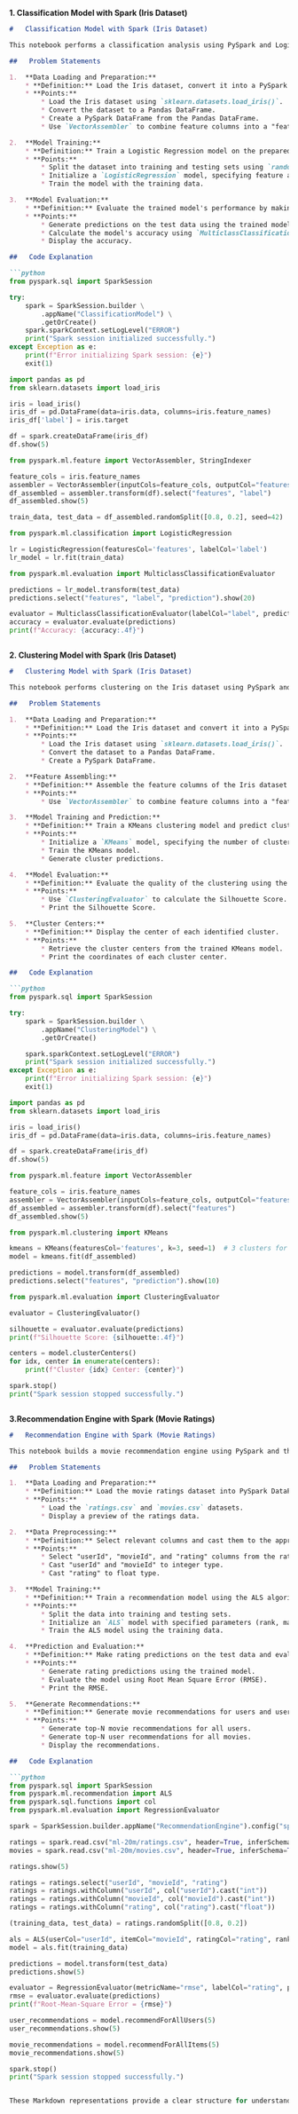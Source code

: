 

**1. Classification Model with Spark (Iris Dataset)**

```markdown
#   Classification Model with Spark (Iris Dataset)

This notebook performs a classification analysis using PySpark and Logistic Regression on the Iris dataset.

##   Problem Statements

1.  **Data Loading and Preparation:**
    * **Definition:** Load the Iris dataset, convert it into a PySpark DataFrame, and prepare it for machine learning by assembling features into a single vector column.
    * **Points:**
        * Load the Iris dataset using `sklearn.datasets.load_iris()`.
        * Convert the dataset to a Pandas DataFrame.
        * Create a PySpark DataFrame from the Pandas DataFrame.
        * Use `VectorAssembler` to combine feature columns into a "features" column.

2.  **Model Training:**
    * **Definition:** Train a Logistic Regression model on the prepared Iris dataset by splitting the data into training and testing sets and fitting the model.
    * **Points:**
        * Split the dataset into training and testing sets using `randomSplit()`.
        * Initialize a `LogisticRegression` model, specifying feature and label columns.
        * Train the model with the training data.

3.  **Model Evaluation:**
    * **Definition:** Evaluate the trained model's performance by making predictions on the test set and calculating the accuracy.
    * **Points:**
        * Generate predictions on the test data using the trained model.
        * Calculate the model's accuracy using `MulticlassClassificationEvaluator`.
        * Display the accuracy.

##   Code Explanation

```python
from pyspark.sql import SparkSession

try:
    spark = SparkSession.builder \
        .appName("ClassificationModel") \
        .getOrCreate()
    spark.sparkContext.setLogLevel("ERROR")
    print("Spark session initialized successfully.")
except Exception as e:
    print(f"Error initializing Spark session: {e}")
    exit(1)

import pandas as pd
from sklearn.datasets import load_iris

iris = load_iris()
iris_df = pd.DataFrame(data=iris.data, columns=iris.feature_names)
iris_df['label'] = iris.target

df = spark.createDataFrame(iris_df)
df.show(5)

from pyspark.ml.feature import VectorAssembler, StringIndexer

feature_cols = iris.feature_names
assembler = VectorAssembler(inputCols=feature_cols, outputCol="features")
df_assembled = assembler.transform(df).select("features", "label")
df_assembled.show(5)

train_data, test_data = df_assembled.randomSplit([0.8, 0.2], seed=42)

from pyspark.ml.classification import LogisticRegression

lr = LogisticRegression(featuresCol='features', labelCol='label')
lr_model = lr.fit(train_data)

from pyspark.ml.evaluation import MulticlassClassificationEvaluator

predictions = lr_model.transform(test_data)
predictions.select("features", "label", "prediction").show(20)

evaluator = MulticlassClassificationEvaluator(labelCol="label", predictionCol="prediction", metricName="accuracy")
accuracy = evaluator.evaluate(predictions)
print(f"Accuracy: {accuracy:.4f}")
```

```
```

**2. Clustering Model with Spark (Iris Dataset)**

```markdown
#   Clustering Model with Spark (Iris Dataset)

This notebook performs clustering on the Iris dataset using PySpark and KMeans.

##   Problem Statements

1.  **Data Loading and Preparation:**
    * **Definition:** Load the Iris dataset and convert it into a PySpark DataFrame, preparing it for clustering.
    * **Points:**
        * Load the Iris dataset using `sklearn.datasets.load_iris()`.
        * Convert the dataset to a Pandas DataFrame.
        * Create a PySpark DataFrame.

2.  **Feature Assembling:**
    * **Definition:** Assemble the feature columns of the Iris dataset into a single vector column suitable for the KMeans algorithm.
    * **Points:**
        * Use `VectorAssembler` to combine feature columns into a "features" column.

3.  **Model Training and Prediction:**
    * **Definition:** Train a KMeans clustering model and predict cluster assignments for the Iris data points.
    * **Points:**
        * Initialize a `KMeans` model, specifying the number of clusters (k=3 for Iris).
        * Train the KMeans model.
        * Generate cluster predictions.

4.  **Model Evaluation:**
    * **Definition:** Evaluate the quality of the clustering using the Silhouette Score.
    * **Points:**
        * Use `ClusteringEvaluator` to calculate the Silhouette Score.
        * Print the Silhouette Score.

5.  **Cluster Centers:**
    * **Definition:** Display the center of each identified cluster.
    * **Points:**
        * Retrieve the cluster centers from the trained KMeans model.
        * Print the coordinates of each cluster center.

##   Code Explanation

```python
from pyspark.sql import SparkSession

try:
    spark = SparkSession.builder \
        .appName("ClusteringModel") \
        .getOrCreate()

    spark.sparkContext.setLogLevel("ERROR")
    print("Spark session initialized successfully.")
except Exception as e:
    print(f"Error initializing Spark session: {e}")
    exit(1)

import pandas as pd
from sklearn.datasets import load_iris

iris = load_iris()
iris_df = pd.DataFrame(data=iris.data, columns=iris.feature_names)

df = spark.createDataFrame(iris_df)
df.show(5)

from pyspark.ml.feature import VectorAssembler

feature_cols = iris.feature_names
assembler = VectorAssembler(inputCols=feature_cols, outputCol="features")
df_assembled = assembler.transform(df).select("features")
df_assembled.show(5)

from pyspark.ml.clustering import KMeans

kmeans = KMeans(featuresCol='features', k=3, seed=1)  # 3 clusters for iris
model = kmeans.fit(df_assembled)

predictions = model.transform(df_assembled)
predictions.select("features", "prediction").show(10)

from pyspark.ml.evaluation import ClusteringEvaluator

evaluator = ClusteringEvaluator()

silhouette = evaluator.evaluate(predictions)
print(f"Silhouette Score: {silhouette:.4f}")

centers = model.clusterCenters()
for idx, center in enumerate(centers):
    print(f"Cluster {idx} Center: {center}")

spark.stop()
print("Spark session stopped successfully.")
```

```
```

**3.Recommendation Engine with Spark (Movie Ratings)**

```markdown
#   Recommendation Engine with Spark (Movie Ratings)

This notebook builds a movie recommendation engine using PySpark and the Alternating Least Squares (ALS) algorithm.

##   Problem Statements

1.  **Data Loading and Preparation:**
    * **Definition:** Load the movie ratings dataset into PySpark DataFrames.
    * **Points:**
        * Load the `ratings.csv` and `movies.csv` datasets.
        * Display a preview of the ratings data.

2.  **Data Preprocessing:**
    * **Definition:** Select relevant columns and cast them to the appropriate data types.
    * **Points:**
        * Select "userId", "movieId", and "rating" columns from the ratings data.
        * Cast "userId" and "movieId" to integer type.
        * Cast "rating" to float type.

3.  **Model Training:**
    * **Definition:** Train a recommendation model using the ALS algorithm.
    * **Points:**
        * Split the data into training and testing sets.
        * Initialize an `ALS` model with specified parameters (rank, maxIter, regParam, coldStartStrategy).
        * Train the ALS model using the training data.

4.  **Prediction and Evaluation:**
    * **Definition:** Make rating predictions on the test data and evaluate the model's performance.
    * **Points:**
        * Generate rating predictions using the trained model.
        * Evaluate the model using Root Mean Square Error (RMSE).
        * Print the RMSE.

5.  **Generate Recommendations:**
    * **Definition:** Generate movie recommendations for users and user recommendations for movies.
    * **Points:**
        * Generate top-N movie recommendations for all users.
        * Generate top-N user recommendations for all movies.
        * Display the recommendations.

##   Code Explanation

```python
from pyspark.sql import SparkSession
from pyspark.ml.recommendation import ALS
from pyspark.sql.functions import col
from pyspark.ml.evaluation import RegressionEvaluator

spark = SparkSession.builder.appName("RecommendationEngine").config("spark.executor.memory", "4g").config("spark.driver.memory", "4g").getOrCreate()

ratings = spark.read.csv("ml-20m/ratings.csv", header=True, inferSchema=True)
movies = spark.read.csv("ml-20m/movies.csv", header=True, inferSchema=True)

ratings.show(5)

ratings = ratings.select("userId", "movieId", "rating")
ratings = ratings.withColumn("userId", col("userId").cast("int"))
ratings = ratings.withColumn("movieId", col("movieId").cast("int"))
ratings = ratings.withColumn("rating", col("rating").cast("float"))

(training_data, test_data) = ratings.randomSplit([0.8, 0.2])

als = ALS(userCol="userId", itemCol="movieId", ratingCol="rating", rank=10, maxIter=10, regParam=0.1, coldStartStrategy="drop")
model = als.fit(training_data)

predictions = model.transform(test_data)
predictions.show(5)

evaluator = RegressionEvaluator(metricName="rmse", labelCol="rating", predictionCol="prediction")
rmse = evaluator.evaluate(predictions)
print(f"Root-Mean-Square Error = {rmse}")

user_recommendations = model.recommendForAllUsers(5)
user_recommendations.show(5)

movie_recommendations = model.recommendForAllItems(5)
movie_recommendations.show(5)

spark.stop()
print("Spark session stopped successfully.")


These Markdown representations provide a clear structure for understanding the purpose, problems addressed, and implementation details of each notebook.
